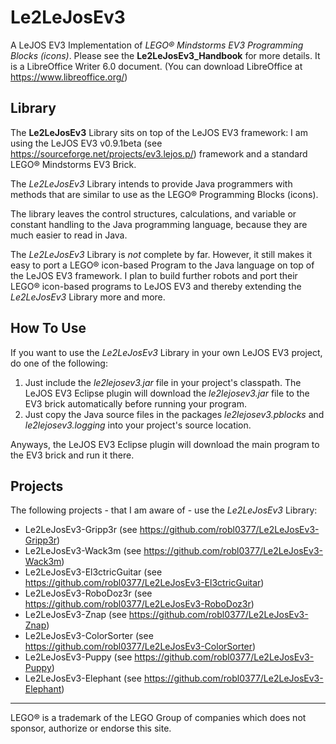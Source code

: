# Le2LeJosEv3
A LeJOS EV3 Implementation of _LEGO® Mindstorms EV3 Programming Blocks (icons)_.
Please see the **Le2LeJosEv3_Handbook** for more details. It is a LibreOffice Writer 6.0 document. (You can download LibreOffice at https://www.libreoffice.org/)

## Library
The **Le2LeJosEv3** Library sits on top of the LeJOS EV3 framework: I am using the LeJOS EV3 v0.9.1beta (see https://sourceforge.net/projects/ev3.lejos.p/) framework and a standard LEGO® Mindstorms EV3 Brick.

The _Le2LeJosEv3_ Library intends to provide Java programmers with methods that are similar to use as the LEGO® Programming Blocks (icons).

The library leaves the control structures, calculations, and variable or constant handling to the Java programming language, because they are much easier to read in Java.

The _Le2LeJosEv3_ Library is _not_ complete by far.
However, it still makes it easy to port a LEGO® icon-based Program to the Java language on top of the LeJOS EV3 framework. 
I plan to build further robots and port their LEGO® icon-based programs to LeJOS EV3 and thereby extending the _Le2LeJosEv3_ Library more and more.

## How To Use
If you want to use the _Le2LeJosEv3_ Library in your own LeJOS EV3 project, do one of the following:
1. Just include the _le2lejosev3.jar_ file in your project's classpath. The LeJOS EV3 Eclipse plugin will download the _le2lejosev3.jar_ file to the EV3 brick automatically before running your program.
2. Just copy the Java source files in the packages _le2lejosev3.pblocks_ and _le2lejosev3.logging_ into your project's source location.

Anyways, the LeJOS EV3 Eclipse plugin will download the main program to the EV3 brick and run it there.

## Projects
The following projects - that I am aware of - use the _Le2LeJosEv3_ Library:
- Le2LeJosEv3-Gripp3r (see https://github.com/robl0377/Le2LeJosEv3-Gripp3r)
- Le2LeJosEv3-Wack3m (see https://github.com/robl0377/Le2LeJosEv3-Wack3m)
- Le2LeJosEv3-El3ctricGuitar (see https://github.com/robl0377/Le2LeJosEv3-El3ctricGuitar)
- Le2LeJosEv3-RoboDoz3r (see https://github.com/robl0377/Le2LeJosEv3-RoboDoz3r)
- Le2LeJosEv3-Znap (see https://github.com/robl0377/Le2LeJosEv3-Znap)
- Le2LeJosEv3-ColorSorter (see https://github.com/robl0377/Le2LeJosEv3-ColorSorter)
- Le2LeJosEv3-Puppy (see https://github.com/robl0377/Le2LeJosEv3-Puppy)
- Le2LeJosEv3-Elephant (see https://github.com/robl0377/Le2LeJosEv3-Elephant)

---
LEGO® is a trademark of the LEGO Group of companies which does not sponsor, authorize or endorse this site.
